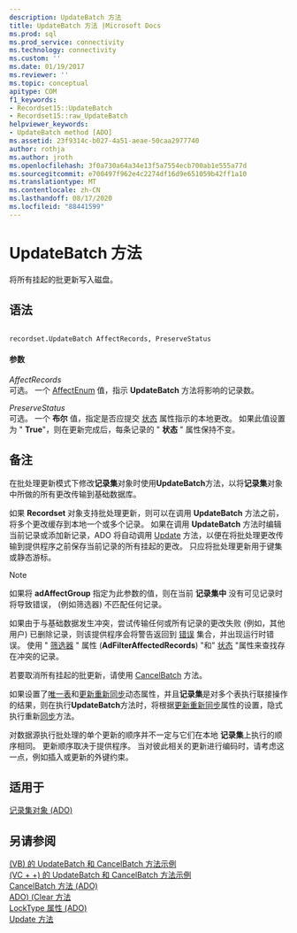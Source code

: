 ```yaml
---
description: UpdateBatch 方法
title: UpdateBatch 方法 |Microsoft Docs
ms.prod: sql
ms.prod_service: connectivity
ms.technology: connectivity
ms.custom: ''
ms.date: 01/19/2017
ms.reviewer: ''
ms.topic: conceptual
apitype: COM
f1_keywords:
- Recordset15::UpdateBatch
- Recordset15::raw_UpdateBatch
helpviewer_keywords:
- UpdateBatch method [ADO]
ms.assetid: 23f9314c-b027-4a51-aeae-50caa2977740
author: rothja
ms.author: jroth
ms.openlocfilehash: 3f0a730a64a34e13f5a7554ecb700ab1e555a77d
ms.sourcegitcommit: e700497f962e4c2274df16d9e651059b42ff1a10
ms.translationtype: MT
ms.contentlocale: zh-CN
ms.lasthandoff: 08/17/2020
ms.locfileid: "88441599"
---
```

# <a name="updatebatch-method"></a>UpdateBatch 方法
将所有挂起的批更新写入磁盘。  
  
## <a name="syntax"></a>语法  
  
```  
  
recordset.UpdateBatch AffectRecords, PreserveStatus  
```  
  
#### <a name="parameters"></a>参数  
 *AffectRecords*  
 可选。 一个 [AffectEnum](../../../ado/reference/ado-api/affectenum.md) 值，指示 **UpdateBatch** 方法将影响的记录数。  
  
 *PreserveStatus*  
 可选。 一个 **布尔** 值，指定是否应提交 [状态](../../../ado/reference/ado-api/status-property-ado-recordset.md) 属性指示的本地更改。 如果此值设置为 " **True**"，则在更新完成后，每条记录的 " **状态** " 属性保持不变。  
  
## <a name="remarks"></a>备注  
 在批处理更新模式下修改**记录集**对象时使用**UpdateBatch**方法，以将**记录集**对象中所做的所有更改传输到基础数据库。  
  
 如果 **Recordset** 对象支持批处理更新，则可以在调用 **UpdateBatch** 方法之前，将多个更改缓存到本地一个或多个记录。 如果在调用 **UpdateBatch** 方法时编辑当前记录或添加新记录，ADO 将自动调用 [Update](../../../ado/reference/ado-api/update-method.md) 方法，以便在将批处理更改传输到提供程序之前保存当前记录的所有挂起的更改。 只应将批处理更新用于键集或静态游标。  
  
> [!NOTE]
>  如果将 **adAffectGroup** 指定为此参数的值，则在当前 **记录集中** 没有可见记录时将导致错误， (例如筛选器) 不匹配任何记录。  
  
 如果由于与基础数据发生冲突，尝试传输任何或所有记录的更改失败 (例如，其他用户) 已删除记录，则该提供程序会将警告返回到 [错误](../../../ado/reference/ado-api/errors-collection-ado.md) 集合，并出现运行时错误。 使用 " [筛选器](../../../ado/reference/ado-api/filter-property.md) " 属性 (**AdFilterAffectedRecords**) "和" [状态](../../../ado/reference/ado-api/status-property-ado-recordset.md) "属性来查找存在冲突的记录。  
  
 若要取消所有挂起的批更新，请使用 [CancelBatch](../../../ado/reference/ado-api/cancelbatch-method-ado.md) 方法。  
  
 如果设置了[唯一表](../../../ado/reference/ado-api/unique-table-unique-schema-unique-catalog-properties-dynamic-ado.md)和[更新重新同步](../../../ado/reference/ado-api/update-resync-property-dynamic-ado.md)动态属性，并且**记录集**是对多个表执行联接操作的结果，则在执行**UpdateBatch**方法时，将根据[更新重新同步](../../../ado/reference/ado-api/update-resync-property-dynamic-ado.md)属性的设置，隐式执行重新[同步](../../../ado/reference/ado-api/resync-method.md)方法。  
  
 对数据源执行批处理的单个更新的顺序并不一定与它们在本地 **记录集**上执行的顺序相同。 更新顺序取决于提供程序。 当对彼此相关的更新进行编码时，请考虑这一点，例如插入或更新的外键约束。  
  
## <a name="applies-to"></a>适用于  
 [记录集对象 (ADO)](../../../ado/reference/ado-api/recordset-object-ado.md)  
  
## <a name="see-also"></a>另请参阅  
 [ (VB) 的 UpdateBatch 和 CancelBatch 方法示例 ](../../../ado/reference/ado-api/updatebatch-and-cancelbatch-methods-example-vb.md)   
 [ (VC + +) 的 UpdateBatch 和 CancelBatch 方法示例 ](../../../ado/reference/ado-api/updatebatch-and-cancelbatch-methods-example-vc.md)   
 [CancelBatch 方法 (ADO) ](../../../ado/reference/ado-api/cancelbatch-method-ado.md)   
 [ADO)  (Clear 方法 ](../../../ado/reference/ado-api/clear-method-ado.md)   
 [LockType 属性 (ADO) ](../../../ado/reference/ado-api/locktype-property-ado.md)   
 [Update 方法](../../../ado/reference/ado-api/update-method.md)

